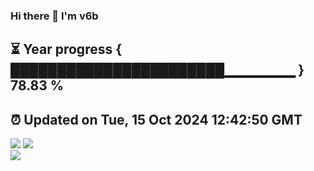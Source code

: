 ### Hi there 👋  I'm v6b  
⏳ Year progress { ███████████████████████▁▁▁▁▁▁▁ } 78.83 %
---
⏰ Updated on Tue, 15 Oct 2024 12:42:50 GMT
---
![](https://github-readme-stats.vercel.app/api?username=v6b&bg_color=30,e96443,904e95&title_color=fff&text_color=fff&layout=compact)
![](https://github-readme-stats.vercel.app/api/top-langs/?username=v6b&layout=compact&bg_color=30,e96443,904e95&title_color=fff&text_color=fff)  
![](https://gcore.jsdelivr.net/gh/v6b/v6b@main/assets/github-contribution-grid-snake.svg)

